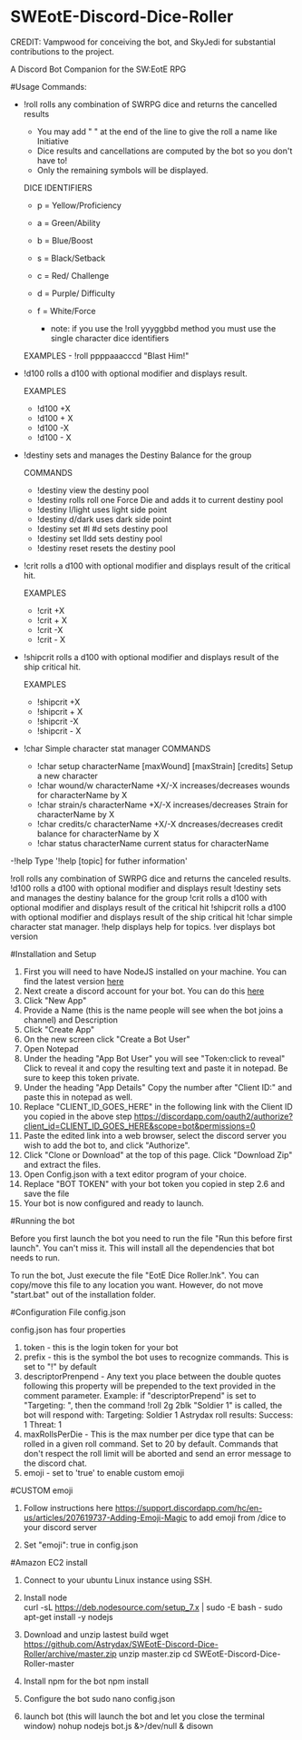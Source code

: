 # SWEotE-Discord-Dice-Roller
CREDIT: Vampwood for conceiving the bot, and SkyJedi for substantial contributions to the project.

A Discord Bot Companion for the SW:EotE RPG

#Usage
Commands:
- !roll   rolls any combination of SWRPG dice and returns the cancelled results

  - You may add " " at the end of the line to give the roll a name like Initiative
  - Dice results and cancellations are computed by the bot so you don't have to!  
  - Only the remaining symbols will be displayed.

  DICE IDENTIFIERS

  - p = Yellow/Proficiency
  - a = Green/Ability
  - b = Blue/Boost
  - s = Black/Setback
  - c = Red/ Challenge
  - d = Purple/ Difficulty
  - f = White/Force

    - note: if you use the !roll yyyggbbd method you must use the single character dice identifiers


  EXAMPLES
      - !roll ppppaaacccd "Blast Him!"
 
- !d100   rolls a d100 with optional modifier and displays result.

  EXAMPLES
  - !d100 +X
  - !d100 + X
  - !d100 -X
  - !d100 - X

- !destiny  sets and manages the Destiny Balance for the group

  COMMANDS
  - !destiny            view the destiny pool
  - !destiny rolls      roll one Force Die and adds it to current destiny pool
  - !destiny l/light    uses light side point
  - !destiny d/dark     uses dark side point
  - !destiny set #l #d  sets destiny pool
  - !destiny set lldd   sets destiny pool
  - !destiny reset      resets the destiny pool

- !crit     rolls a d100 with optional modifier and displays result of the critical hit.

  EXAMPLES
  - !crit +X
  - !crit + X
  - !crit -X
  - !crit - X

- !shipcrit   rolls a d100 with optional modifier and displays result of the ship critical hit.

  EXAMPLES
  - !shipcrit +X
  - !shipcrit + X
  - !shipcrit -X
  - !shipcrit - X

- !char         Simple character stat manager
  COMMANDS
  - !char setup characterName [maxWound] [maxStrain] [credits]  Setup a new character
  - !char wound/w characterName +X/-X                           increases/decreases wounds for characterName by X
  - !char strain/s characterName +X/-X                          increases/decreases Strain for characterName by X
  - !char credits/c characterName +X/-X                         dncreases/decreases credit balance for characterName by X
  - !char status characterName                                  current status for characterName   

-!help          Type '!help [topic] for futher information'

  !roll        rolls any combination of SWRPG dice and returns the canceled results.
  !d100        rolls a d100 with optional modifier and displays result
  !destiny     sets and manages the destiny balance for the group
  !crit        rolls a d100 with optional modifier and displays result of the critical hit
  !shipcrit    rolls a d100 with optional modifier and displays result of the ship critical hit
  !char        simple character stat manager.
  !help        displays help for topics.
  !ver         displays bot version

#Installation and Setup

1. First you will need to have NodeJS installed on your machine. You can find the latest version [here](https://nodejs.org/en/)
2. Next create a discord account for your bot. You can do this [here](https://discordapp.com/developers/applications/me)
  1. Click "New App"
  2. Provide a Name (this is the name people will see when the bot joins a channel) and Description
  3. Click "Create App"
  4. On the new screen click "Create a Bot User"
  5. Open Notepad
  6. Under the heading "App Bot User" you will see "Token:click to reveal" Click to reveal it and copy the resulting text and paste it in notepad. Be sure to keep this token private.
  7. Under the heading "App Details" Copy the number after "Client ID:" and paste this in notepad as well.
  8. Replace "CLIENT_ID_GOES_HERE" in the following link with the Client ID you copied in the above step https://discordapp.com/oauth2/authorize?client_id=CLIENT_ID_GOES_HERE&scope=bot&permissions=0
  9. Paste the edited link into a web browser, select the discord server you wish to add the bot to, and click "Authorize".
3. Click "Clone or Download" at the top of this page. Click "Download Zip" and extract the files.
4. Open Config.json with a text editor program of your choice.
5. Replace "BOT TOKEN" with your bot token you copied in step 2.6 and save the file
6. Your bot is now configured and ready to launch.

#Running the bot

Before you first launch the bot you need to run the file "Run this before first launch". You can't miss it. This will install all the dependencies that bot needs to run.

To run the bot, Just execute the file "EotE Dice Roller.lnk". You can copy/move this file to any location you want. However, do not move "start.bat" out of the installation folder.

#Configuration File config.json

  config.json has four properties

  1. token
    - this is the login token for your bot
  2. prefix
    - this is the symbol the bot uses to recognize commands. This is set to "!" by default
  3. descriptorPrenpend
    - Any text you place between the double quotes following this property will be prepended to the text provided in the comment parameter.
    Example: if "descriptorPrepend" is set to "Targeting: ", then the command !roll 2g 2blk "Soldier 1" is called, the bot will respond with:     Targeting: Soldier 1
    Astrydax roll results:    Success: 1   Threat: 1
  4. maxRollsPerDie
    - This is the max number per dice type that can be rolled in a given roll command. Set to 20 by default. Commands that don't respect the roll limit will be aborted and send an error message to the discord chat.
  5.  emoji
    - set to 'true' to enable custom emoji

#CUSTOM emoji

  1. Follow instructions here https://support.discordapp.com/hc/en-us/articles/207619737-Adding-Emoji-Magic to add emoji from /dice to your discord server

  2. Set "emoji": true in config.json


#Amazon EC2 install

  1.  Connect to your ubuntu Linux instance using SSH.

  2.  Install node  
      curl -sL https://deb.nodesource.com/setup_7.x | sudo -E bash -
      sudo apt-get install -y nodejs

  3.  Download and unzip lastest build
      wget https://github.com/Astrydax/SWEotE-Discord-Dice-Roller/archive/master.zip
      unzip master.zip
      cd SWEotE-Discord-Dice-Roller-master

  4.  Install npm for the bot
      npm install

  5.  Configure the bot
      sudo nano config.json

  6.  launch bot (this will launch the bot and let you close the terminal window)
      nohup nodejs bot.js &>/dev/null & disown
